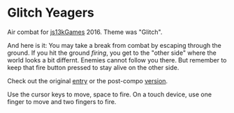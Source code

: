 Glitch Yeagers
==============

Air combat for [js13kGames][js13kgames] 2016.
Theme was "Glitch".

And here is it:
You may take a break from combat by escaping through the ground.
If you hit the ground *firing*, you get to the "other side" where
the world looks a bit differnt. Enemies cannot follow you there.
But remember to keep that fire button pressed to stay alive on
the other side.

Check out the original [entry][entry] or the post-compo [version][play].

Use the cursor keys to move, space to fire.
On a touch device, use one finger to move and two fingers to fire.

[js13kgames]: http://2016.js13kgames.com/
[entry]: http://js13kgames.com/entries/glitch-yeagers
[play]: http://hhsw.de/sites/GlitchYeagers/
